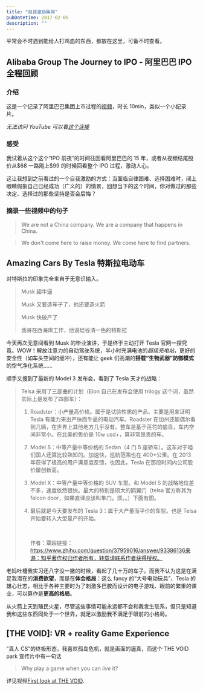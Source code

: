 ```yaml
---
title: "自我激励集锦"
pubDatetime: 2017-02-05
description: ""
---
```


平常会不时遇到能给人打鸡血的东西，都放在这里，可备不时查看。

<!--more-->

## Alibaba Group The Journey to IPO - 阿里巴巴 IPO 全程回顾

### 介绍

这是一个记录了阿里巴巴集团上市过程的[视频](https://youtu.be/v9GjhRuVKJo)，时长 10min，类似一个小纪录片。

_无法访问 YouTube 可以看[这个连接](http://my.tv.sohu.com/us/282717004/82707587.shtml)_

### 感受

我试着从这个这个“IPO 前夜”的时间往回看阿里巴巴的 15 年，或者从视频结尾股价从\$68 一路飚上\$99 的时候回看整个 IPO 过程，激动人心。

这让我想到之前看过的一个自我激励的方式：当面临自律困难、选择困难时，闭上眼睛假象自己已经成功（广义的）的情景，回想当下的这个时间，你对做过的那些决定、选择过的那些坚持是否会后悔？

### 摘录一些视频中的句子

> We are not a China company. We are a company that happens in China.

> We don't come here to raise money. We come here to find partners.

## Amazing Cars By Tesla 特斯拉电动车

对特斯拉的印象完全来自于无意识输入。

> Musk 超牛逼
>
> Musk 又要造车子了，他还要造火箭
>
> Musk 快破产了
>
> 我哥在西海岸工作，他说硅谷清一色的特斯拉

今天再次无意间看到 Musk 的毕业演讲，于是终于主动打开 Tesla 官网一探究竟。WOW！解放注意力的自动驾驶系统，半小时充满电池的*超级充电站*，更好的安全性（如车头空间的缓冲），还有能让 geek 们高潮的**搭载“生物武器”防御模式**的空气净化系统……

顺手又搜到了最新的 Model 3 发布会，看到了 Tesla 天才的战略：

> Telsa 采用了三部曲的计划（Elon 自己在发布会使用 trilogy 这个词，虽然实际上是发布了四部车）：
>
> 1. Roadster：小产量高价格。属于是试验性质的产品，主要是用来证明 Tesla 有能力来出产快而牛逼的电动汽车。Roadster 在加州还能偶尔看到几辆，在世界上其他地方几乎没有。整车是基于莲花的底盘，车内空间非常小。在北美的售价是 10w usd+，算非常昂贵的车。
>
> 2. Model S：中等产量中等价格的 Sedan（4 门 5 座轿车）。这车对于咱们国人还算比较熟知的。加速快，巡航范围也在 400+公里。在 2013 年获得了极高的用户满意度反馈，也因此，Tesla 在那段时间内公司股价屡创新高。
>
> 3. Model X：中等产量中等价格的 SUV 车型。和 Model S 的战略地位差不多，速度依然很快。最大的特别是硕大的鸥翼门（telsa 官方称其为 falcon door，如果直译应该叫隼门。烦。。）下面有图。
>
> 4. 最后就是今天要发布的 Tesla 3：属于大产量而平价的车型。也是 Telsa 开始要转入大型量产的开始。
>
>    ​
>
>    作者：覃超链接：https://www.zhihu.com/question/37959016/answer/93386136来源：知乎著作权归作者所有，转载请联系作者获得授权。

老妈吐槽我实习还八字没一撇的时候，看起了几十万的车子。而我不认为这是在满足我潜在的**消费欲望**，而是在**体会格局**：这么 fancy 的“大号电动玩具”、Tesla 的雄心壮志，相比于各种主要时为了刺激多巴胺而设计的电子游戏、眼前的繁重的课业，可以算作是**更高的格局**。

从火箭上天到殖民火星，尽管这些事情可能永远都不会和我发生联系，但只是知道我和这些东西同处于一个世界，就足以激励我不满足于眼前的小格局。

## [THE VOID]: VR + reality Game Experience

“真人 CS”的终极形态。我喜欢孤岛危机，就是画面的逼真，而这个 THE VOID park 宣传片中有一句话

> Why play a game when you can _live_ it?

详见视频[First look at THE VOID](https://youtu.be/cML814JD09g).

